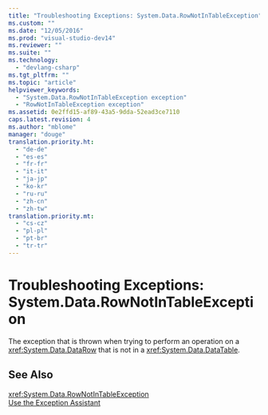 ```yaml
---
title: "Troubleshooting Exceptions: System.Data.RowNotInTableException"
ms.custom: ""
ms.date: "12/05/2016"
ms.prod: "visual-studio-dev14"
ms.reviewer: ""
ms.suite: ""
ms.technology: 
  - "devlang-csharp"
ms.tgt_pltfrm: ""
ms.topic: "article"
helpviewer_keywords: 
  - "System.Data.RowNotInTableException exception"
  - "RowNotInTableException exception"
ms.assetid: 0e2ffd15-af89-43a5-9dda-52ead3ce7110
caps.latest.revision: 4
ms.author: "mblome"
manager: "douge"
translation.priority.ht: 
  - "de-de"
  - "es-es"
  - "fr-fr"
  - "it-it"
  - "ja-jp"
  - "ko-kr"
  - "ru-ru"
  - "zh-cn"
  - "zh-tw"
translation.priority.mt: 
  - "cs-cz"
  - "pl-pl"
  - "pt-br"
  - "tr-tr"
---
```

# Troubleshooting Exceptions: System.Data.RowNotInTableException
The exception that is thrown when trying to perform an operation on a <xref:System.Data.DataRow> that is not in a <xref:System.Data.DataTable>.  
  
## See Also  
 <xref:System.Data.RowNotInTableException>   
 [Use the Exception Assistant](../Topic/How%20to:%20Use%20the%20Exception%20Assistant.md)
